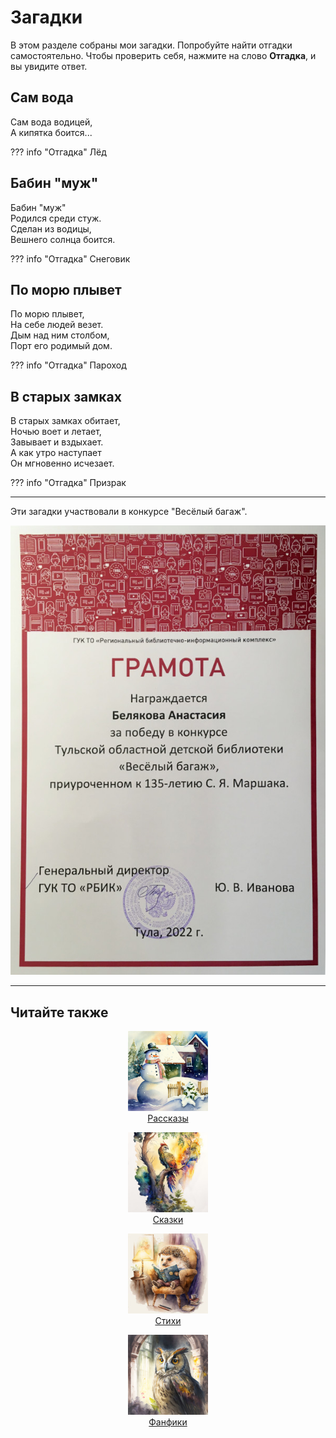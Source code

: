 # Загадки

В этом разделе собраны мои загадки. Попробуйте найти отгадки самостоятельно. Чтобы проверить себя, нажмите на слово **Отгадка**, и вы увидите ответ.

## Сам вода

Сам вода водицей,  
А кипятка боится...

??? info "Отгадка"
    Лёд

## Бабин "муж"

Бабин "муж"  
Родился среди стуж.  
Сделан из водицы,  
Вешнего солнца боится.

??? info "Отгадка"
    Снеговик

## По морю плывет

По морю плывет,  
На себе людей везет.  
Дым над ним столбом,  
Порт его родимый дом.

??? info "Отгадка"
    Пароход

## В старых замках

В старых замках обитает,  
Ночью воет и летает,  
Завывает и вздыхает.  
А как утро наступает  
Он мгновенно исчезает.

??? info "Отгадка"
    Призрак

***

Эти загадки участвовали в конкурсе "Весёлый багаж".

![Грамота](images/gramota.jpg)

***

## Читайте также

<div align="center">

<div class="menu-figures">
<a href="../stories">
<figure><img class="menu-img" width="128" height="128" src="../images/small/snowman.jpg" />
<figcaption>Рассказы</figcaption>
</figure></a>
</div>

<div class="menu-figures">
<a href="../tales">
<figure><img class="menu-img" width="128" height="128" src="../images/small/bird-princess.jpg" />
<figcaption>Сказки</figcaption>
</figure></a>
</div>

<div class="menu-figures">
<a href="../poems">
<figure><img class="menu-img" width="128" height="128" src="../images/small/dad-hedgehog.jpg" />
<figcaption>Стихи</figcaption>
</figure></a>
</div>

<div class="menu-figures">
<a href="../fanfics">
<figure><img class="menu-img" width="128" height="128" src="../images/small/filiamon.jpg" />
<figcaption>Фанфики</figcaption>
</figure></a>
</div>

</div>
